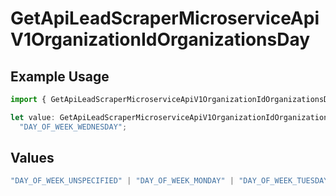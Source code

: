 # GetApiLeadScraperMicroserviceApiV1OrganizationIdOrganizationsDay

## Example Usage

```typescript
import { GetApiLeadScraperMicroserviceApiV1OrganizationIdOrganizationsDay } from "oppulence-backend-sdk/models/operations";

let value: GetApiLeadScraperMicroserviceApiV1OrganizationIdOrganizationsDay =
  "DAY_OF_WEEK_WEDNESDAY";
```

## Values

```typescript
"DAY_OF_WEEK_UNSPECIFIED" | "DAY_OF_WEEK_MONDAY" | "DAY_OF_WEEK_TUESDAY" | "DAY_OF_WEEK_WEDNESDAY" | "DAY_OF_WEEK_THURSDAY" | "DAY_OF_WEEK_FRIDAY" | "DAY_OF_WEEK_SATURDAY" | "DAY_OF_WEEK_SUNDAY"
```